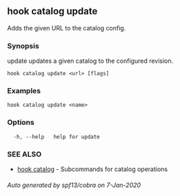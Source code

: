 ## hook catalog update

Adds the given URL to the catalog config.

### Synopsis

update updates a given catalog to the configured revision.

```
hook catalog update <url> [flags]
```

### Examples

```
hook catalog update <name>
```

### Options

```
  -h, --help   help for update
```

### SEE ALSO

* [hook catalog](hook_catalog.md)	 - Subcommands for catalog operations

###### Auto generated by spf13/cobra on 7-Jan-2020
